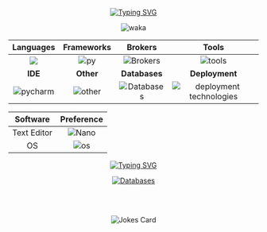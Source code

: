 <div align="center">

<a href="https://git.io/typing-svg"><img src="https://readme-typing-svg.demolab.com?font=Fira+Code&pause=1000&color=4B9552&center=true&vCenter=true&multiline=true&width=435&height=100&lines=Hi%2C+there!;I'm+GarrusWTF;Backend+Python+Developer+" alt="Typing SVG" /></a>


![waka](https://wakatime.com/badge/user/25cb8bc2-985d-42c6-8ba3-82442b37f6ed.svg)
</div>


<div align="center">

|Languages |Frameworks|Brokers| Tools|
|:----------:|:----------:|:---------:|:-------:|
![](https://skillicons.dev/icons?i=python,rust&perline=2)| ![py](https://skillicons.dev/icons?i=fastapi,django&perline=3)|![Brokers](https://skillicons.dev/icons?i=kafka,rabbitmq)| ![tools](https://skillicons.dev/icons?i=postman,git&perline=3)|
|**IDE**|**Other**|**Databases**|**Deployment**|
|![pycharm](https://skillicons.dev/icons?i=pycharm,vscode)|![other](https://skillicons.dev/icons?i=cloudflare,powershell,regex,ubuntu&perline=2)|  ![Databases](https://skillicons.dev/icons?i=mysql,postgresql,sqlite,redis&perline=2)|![deployment technologies](https://skillicons.dev/icons?i=docker,nginx,bash,linux&perline=2)|


</div>

<div align="center">

| Software | Preference |
|:-------------:|:-------------:|
| Text Editor | ![Nano](https://img.shields.io/badge/nano-4A90E2?style=for-the-badge&logo=nano&logoColor=white) |
|OS | ![os](https://skillicons.dev/icons?i=windows,ubuntu) |


</div>

<div align="center">



<a href="https://git.io/typing-svg"><img src="https://readme-typing-svg.demolab.com?font=Fira+Code&duration=3000&pause=2000&color=4B9552&center=true&multiline=true&width=435&height=60&lines=Text+me+on+Telegram;%3A)" alt="Typing SVG" /></a>

[![Databases](https://img.shields.io/badge/Telegram-2CA5E0?style=for-the-badge&logo=telegram&logoColor=white)](https://benikov.t.me)


<br>
<br>

![Jokes Card](https://readme-jokes.vercel.app/api)
</div>
